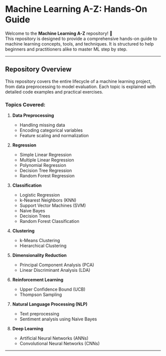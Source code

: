 # Machine Learning A-Z: Hands-On Guide

Welcome to the **Machine Learning A-Z** repository! 🚀  
This repository is designed to provide a comprehensive hands-on guide to machine learning concepts, tools, and techniques. It is structured to help beginners and practitioners alike to master ML step by step.

---

## Repository Overview

This repository covers the entire lifecycle of a machine learning project, from data preprocessing to model evaluation. Each topic is explained with detailed code examples and practical exercises.

### Topics Covered:

1. **Data Preprocessing**

   - Handling missing data
   - Encoding categorical variables
   - Feature scaling and normalization

2. **Regression**

   - Simple Linear Regression
   - Multiple Linear Regression
   - Polynomial Regression
   - Decision Tree Regression
   - Random Forest Regression

3. **Classification**

   - Logistic Regression
   - k-Nearest Neighbors (KNN)
   - Support Vector Machines (SVM)
   - Naive Bayes
   - Decision Trees
   - Random Forest Classification

4. **Clustering**

   - k-Means Clustering
   - Hierarchical Clustering

5. **Dimensionality Reduction**

   - Principal Component Analysis (PCA)
   - Linear Discriminant Analysis (LDA)

6. **Reinforcement Learning**

   - Upper Confidence Bound (UCB)
   - Thompson Sampling

7. **Natural Language Processing (NLP)**

   - Text preprocessing
   - Sentiment analysis using Naive Bayes

8. **Deep Learning**
   - Artificial Neural Networks (ANNs)
   - Convolutional Neural Networks (CNNs)

---
